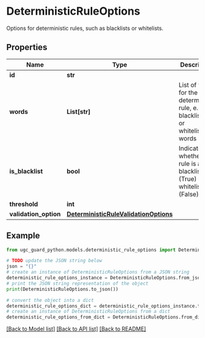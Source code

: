 # DeterministicRuleOptions

Options for deterministic rules, such as blacklists or whitelists.

## Properties

Name | Type | Description | Notes
------------ | ------------- | ------------- | -------------
**id** | **str** |  | [optional] 
**words** | **List[str]** | List of words for the deterministic rule, e.g., blacklisted or whitelisted words | [optional] 
**is_blacklist** | **bool** | Indicates whether the rule is a blacklist (True) or a whitelist (False) | [optional] [default to True]
**threshold** | **int** |  | [optional] 
**validation_option** | [**DeterministicRuleValidationOptions**](DeterministicRuleValidationOptions.md) |  | [optional] 

## Example

```python
from ugc_guard_python.models.deterministic_rule_options import DeterministicRuleOptions

# TODO update the JSON string below
json = "{}"
# create an instance of DeterministicRuleOptions from a JSON string
deterministic_rule_options_instance = DeterministicRuleOptions.from_json(json)
# print the JSON string representation of the object
print(DeterministicRuleOptions.to_json())

# convert the object into a dict
deterministic_rule_options_dict = deterministic_rule_options_instance.to_dict()
# create an instance of DeterministicRuleOptions from a dict
deterministic_rule_options_from_dict = DeterministicRuleOptions.from_dict(deterministic_rule_options_dict)
```
[[Back to Model list]](../README.md#documentation-for-models) [[Back to API list]](../README.md#documentation-for-api-endpoints) [[Back to README]](../README.md)


